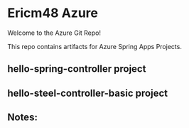 # Ericm48 Azure

Welcome to the Azure Git Repo! 

This repo contains artifacts for Azure Spring Apps Projects.


## hello-spring-controller project

## hello-steel-controller-basic project 

## Notes:

